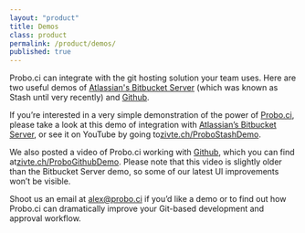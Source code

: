 ```yaml
---
layout: "product"
title: Demos
class: product
permalink: /product/demos/
published: true
---
```

Probo.ci can integrate with the git hosting solution your team uses. Here are two useful demos of [Atlassian's Bitbucket Server](https://www.atlassian.com/software/bitbucket/server) (which was known as Stash until very recently) and [Github](http://github.com/).

If you’re interested in a very simple demonstration of the power of [Probo.ci](http://probo.ci/), please take a look at this demo of integration with [Atlassian’s Bitbucket Server](https://www.atlassian.com/software/bitbucket/server), or see it on YouTube by going to[zivte.ch/ProboStashDemo](http://zivte.ch/ProboStashDemo).

We also posted a video of Probo.ci working with [Github](http://github.com/), which you can find at[zivte.ch/ProboGithubDemo](http://zivte.ch/ProboGithubDemo). Please note that this video is slightly older than the Bitbucket Server demo, so some of our latest UI improvements won’t be visible.

Shoot us an email at alex@probo.ci if you’d like a demo or to find out how Probo.ci can dramatically improve your Git-based development and approval workflow.

